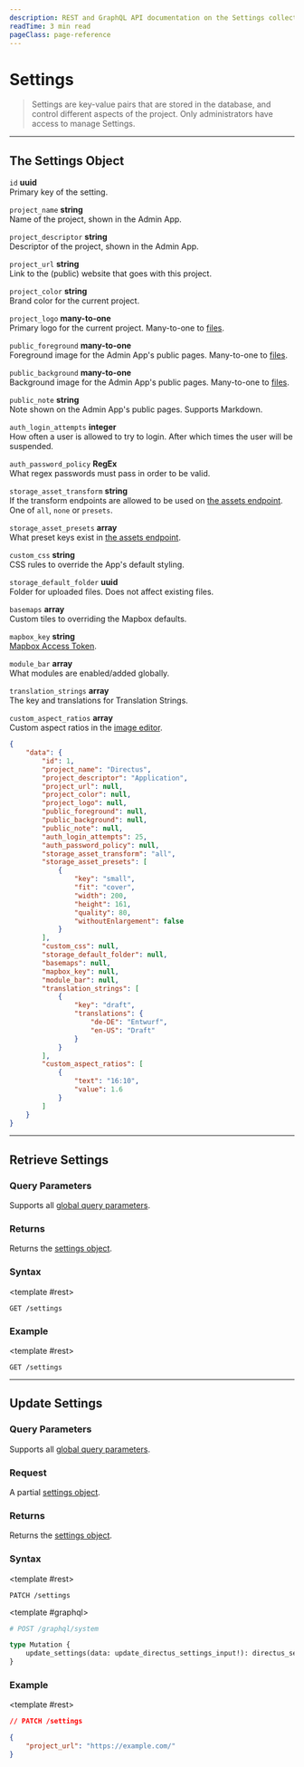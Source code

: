 ```yaml
---
description: REST and GraphQL API documentation on the Settings collection in Directus.
readTime: 3 min read
pageClass: page-reference
---
```


<script setup>
import { useLocalStorage } from '@vueuse/core';
const pref = useLocalStorage('pref', 'REST');
</script>

# Settings

> Settings are key-value pairs that are stored in the database, and control different aspects of the project. Only
> administrators have access to manage Settings.

---

## The Settings Object

`id` **uuid**\
Primary key of the setting.

`project_name` **string**\
Name of the project, shown in the Admin App.

`project_descriptor` **string**\
Descriptor of the project, shown in the Admin App.

`project_url` **string**\
Link to the (public) website that goes with this project.

`project_color` **string**\
Brand color for the current project.

`project_logo` **many-to-one**\
Primary logo for the current project. Many-to-one to [files](/reference/files).

`public_foreground` **many-to-one**\
Foreground image for the Admin App's public pages. Many-to-one to [files](/reference/files).

`public_background` **many-to-one**\
Background image for the Admin App's public pages. Many-to-one to [files](/reference/files).

`public_note` **string**\
Note shown on the Admin App's public pages. Supports Markdown.

`auth_login_attempts` **integer**\
How often a user is allowed to try to login. After which times the user will be suspended.

`auth_password_policy` **RegEx**\
What regex passwords must pass in order to be valid.

`storage_asset_transform` **string**\
If the transform endpoints are allowed to be used on [the assets endpoint](/reference/files#requesting-a-thumbnail). One
of `all`, `none` or `presets`.

`storage_asset_presets` **array**\
What preset keys exist in [the assets endpoint](/reference/files#requesting-a-thumbnail).

`custom_css` **string**\
CSS rules to override the App's default styling.

`storage_default_folder` **uuid**\
Folder for uploaded files. Does not affect existing files.

`basemaps` **array**\
Custom tiles to overriding the Mapbox defaults.

`mapbox_key` **string**\
[Mapbox Access Token](https://docs.mapbox.com/help/glossary/access-token).

`module_bar` **array**\
What modules are enabled/added globally.

`translation_strings` **array**\
The key and translations for Translation Strings.

`custom_aspect_ratios` **array**\
Custom aspect ratios in the [image editor](/app/file-library#edit-an-image).

```json
{
	"data": {
		"id": 1,
		"project_name": "Directus",
		"project_descriptor": "Application",
		"project_url": null,
		"project_color": null,
		"project_logo": null,
		"public_foreground": null,
		"public_background": null,
		"public_note": null,
		"auth_login_attempts": 25,
		"auth_password_policy": null,
		"storage_asset_transform": "all",
		"storage_asset_presets": [
			{
				"key": "small",
				"fit": "cover",
				"width": 200,
				"height": 161,
				"quality": 80,
				"withoutEnlargement": false
			}
		],
		"custom_css": null,
		"storage_default_folder": null,
		"basemaps": null,
		"mapbox_key": null,
		"module_bar": null,
		"translation_strings": [
			{
				"key": "draft",
				"translations": {
					"de-DE": "Entwurf",
					"en-US": "Draft"
				}
			}
		],
		"custom_aspect_ratios": [
			{
				"text": "16:10",
				"value": 1.6
			}
		]
	}
}
```

---

## Retrieve Settings

### Query Parameters

Supports all [global query parameters](/reference/query).

### Returns

Returns the [settings object](#the-settings-object).

### Syntax

<SnippetToggler
	v-model="pref"
	:choices="['REST', 'GraphQL', 'JS-SDK']"
	label="API"
			>

<template #rest>

```
GET /settings
```

</template>
<template #graphql>

```graphql
# POST /graphql/system

type Query {
	settings: directus_settings
}
```

</template>
<template #js-sdk>

```js
// The JS-SDK documentation for this is coming soon.
```

</template>
</SnippetToggler>

### Example

<SnippetToggler
	v-model="pref"
	:choices="['REST', 'GraphQL', 'JS-SDK']"
	label="API" >

<template #rest>

```
GET /settings
```

</template>
<template #graphql>

```graphql
query {
	settings {
		project_name
	}
}
```

</template>
<template #js-sdk>

```js
// The JS-SDK documentation for this is coming soon.
```

</template>
</SnippetToggler>

---

## Update Settings

### Query Parameters

Supports all [global query parameters](/reference/query).

### Request

A partial [settings object](#the-settings-object).

### Returns

Returns the [settings object](#the-setting-object).

### Syntax

<SnippetToggler
	v-model="pref"
	:choices="['REST', 'GraphQL', 'JS-SDK']"
	label="API"
	>

<template #rest>

```
PATCH /settings
```

</template>

<template #graphql>

```graphql
# POST /graphql/system

type Mutation {
	update_settings(data: update_directus_settings_input!): directus_settings
}
```

</template>
<template #js-sdk>

```js
// The JS-SDK documentation for this is coming soon.
```

</template>
</SnippetToggler>

### Example

<SnippetToggler
	v-model="pref"
	:choices="['REST', 'GraphQL', 'JS-SDK']"
	label="API" >

<template #rest>

```json
// PATCH /settings

{
	"project_url": "https://example.com/"
}
```

</template>
<template #graphql>

```graphql
mutation {
	update_settings(data: { project_url: "https://example.com" }) {
		project_name
		project_url
	}
}
```

</template>
<template #js-sdk>

```js
// The JS-SDK documentation for this is coming soon.
```

</template>
</SnippetToggler>
